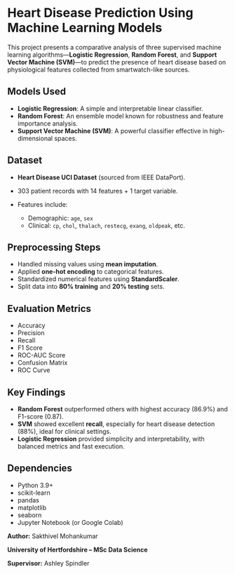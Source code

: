 
# Heart Disease Prediction Using Machine Learning Models

This project presents a comparative analysis of three supervised machine learning algorithms—**Logistic Regression**, **Random Forest**, and **Support Vector Machine (SVM)**—to predict the presence of heart disease based on physiological features collected from smartwatch-like sources.

## Models Used

* **Logistic Regression**: A simple and interpretable linear classifier.
* **Random Forest**: An ensemble model known for robustness and feature importance analysis.
* **Support Vector Machine (SVM)**: A powerful classifier effective in high-dimensional spaces.

## Dataset

* **Heart Disease UCI Dataset** (sourced from IEEE DataPort).
* 303 patient records with 14 features + 1 target variable.
* Features include:

  * Demographic: `age`, `sex`
  * Clinical: `cp`, `chol`, `thalach`, `restecg`, `exang`, `oldpeak`, etc.

## Preprocessing Steps

* Handled missing values using **mean imputation**.
* Applied **one-hot encoding** to categorical features.
* Standardized numerical features using **StandardScaler**.
* Split data into **80% training** and **20% testing** sets.

## Evaluation Metrics

* Accuracy
* Precision
* Recall
* F1 Score
* ROC-AUC Score
* Confusion Matrix
* ROC Curve

## Key Findings

* **Random Forest** outperformed others with highest accuracy (86.9%) and F1-score (0.87).
* **SVM** showed excellent **recall**, especially for heart disease detection (88%), ideal for clinical settings.
* **Logistic Regression** provided simplicity and interpretability, with balanced metrics and fast execution.

## Dependencies

* Python 3.9+
* scikit-learn
* pandas
* matplotlib
* seaborn
* Jupyter Notebook (or Google Colab)


**Author:** Sakthivel Mohankumar

**University of Hertfordshire – MSc Data Science**

**Supervisor:** Ashley Spindler

